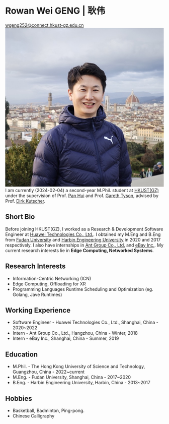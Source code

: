 
# **Rowan Wei GENG | 耿伟**

<div>
    <div style="float:left">
        <a href="mailto:wgeng252@connect.hkust-gz.edu.cn">wgeng252@connect.hkust-gz.edu.cn</a><br>
        <a href="https://orcid.org/0000-0001-5970-3550"><i class="fab fa-orcid"></i></a>
        <a href="https://github.com/vigeng"><i class="fa fa-github"> </i></a>
        <a href="https://scholar.google.com/citations?user=UVQKfU4AAAAJ&hl=en"><i class="fa fa-google"> </i></a>
        <a href="https://orcid.org/0000-0001-5970-3550"><i class="fas fa-id-badge"> </i></a>
        <a href="https://www.linkedin.com/in/rowangw/"><i class="fa fa-linkedin" aria-hidden="true"></i></a>
        <a href="https://twitter.com/Rowan_GW"><i class="fa fa-twitter"></i></a>
        <!-- <a href="https://orcid.org/0000-0001-5970-3550"><img src="figures/orcid.png" alt="ORCID" style="width: 20px; height: 20px;"></a><br> -->
    </div>
    <div style="float:right">
        <!-- img class defined in extra.css file -->
        <img class ="profile-photo-ellipse" src="/figures/2024florence.jpeg">
    </div>
</div>
<br>

I am currently (2024-02-04) a second-year M.Phil. student at [HKUST(GZ)](https://www.hkust-gz.edu.cn) under the supervision of Prof. [Pan Hui](https://panhui.people.ust.hk/index.html) and Prof. [Gareth Tyson](http://www.eecs.qmul.ac.uk/~tysong/), advised by Prof. [Dirk Kutscher](https://dirk-kutscher.info).

## **Short Bio**

Before joining HKUST(GZ), I worked as a Research & Development Software Engineer at [Huawei Technologies Co., Ltd.](https://www.huawei.com). I obtained my M.Eng and B.Eng from [Fudan University](https://www.fudan.edu.cn/en/) and [Harbin Engineering University](https://english.hrbeu.edu.cn) in 2020 and 2017 respectively. I also have internships in [Ant Group Co., Ltd.](https://www.antgroup.com) and [eBay Inc.](https://www.ebay.com). My current research interests lie in **Edge Computing, Networked Systems**.

## **Research Interests**

- Information-Centric Networking (ICN)
- Edge Computing, Offloading for XR
- Programming Languages Runtime Scheduling and Optimization (eg. Golang, Jave Runtimes)

## **Working Experience**

- Software Engineer - Huawei Technologies Co., Ltd., Shanghai, China - 2020~2022
- Intern - Ant Group Co., Ltd., Hangzhou, China - Winter, 2018
- Intern - eBay Inc., Shanghai, China - Summer, 2019

## **Education**

- M.Phil. - The Hong Kong University of Science and Technology, Guangzhou, China - 2022~current
- M.Eng. - Fudan University, Shanghai, China - 2017~2020
- B.Eng. - Harbin Engineering University, Harbin, China - 2013~2017

<!-- ## Visiting Experience

- Technical University of Munich, Munich, Germany - 2023
- Politecnico di Milano, Milan, Italy - 2023 -->

<!-- ## **Publications** -->

<!-- <script defer src="https://bibbase.org/show?bib=https%3A%2F%2Fapi.zotero.org%2Fusers%2F8491953%2Fcollections%2FN8V49QLV%2Fitems%3Fkey%3DxUVOP2vkB66zdwZwhYwWtVIk%26format%3Dbibtex%26limit%3D100&jsonp=1"></script> -->

<!-- <script defer src="https://bibbase.org/show?bib=https%3A%2F%2Fapi.zotero.org%2Fusers%2F8491953%2Fcollections%2FN8V49QLV%2Fitems%3Fkey%3DxUVOP2vkB66zdwZwhYwWtVIk%26format%3Dbibtex%26limit%3D100&amp;jsonp=1"></script> -->

## **Hobbies**

- Basketball, Badminton, Ping-pong.
- Chinese Calligraphy
